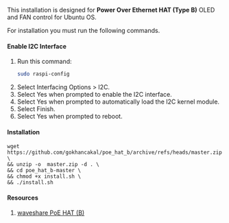 
This installation is designed for **Power Over Ethernet HAT (Type B)** OLED and FAN control for Ubuntu OS.

For installation you must run the following commands.

#### Enable I2C Interface

1. Run this command:
   ```sh
   sudo raspi-config
   ```
2. Select Interfacing Options > I2C.
3. Select Yes when prompted to enable the I2C interface.
4. Select Yes when prompted to automatically load the I2C kernel module.
5. Select Finish.
6. Select Yes when prompted to reboot.

#### Installation

<!--sec data-title="List files and directories: OS X and Linux" data-id="OSX_Linux_ls" data-collapse=true ces-->
    wget https://github.com/gokhancakal/poe_hat_b/archive/refs/heads/master.zip \
    && unzip -o  master.zip -d . \
    && cd poe_hat_b-master \
    && chmod +x install.sh \
    && ./install.sh
<!--endsec-->

#### Resources

1.  [waveshare PoE HAT (B)](https://www.waveshare.com/wiki/PoE_HAT_(B))